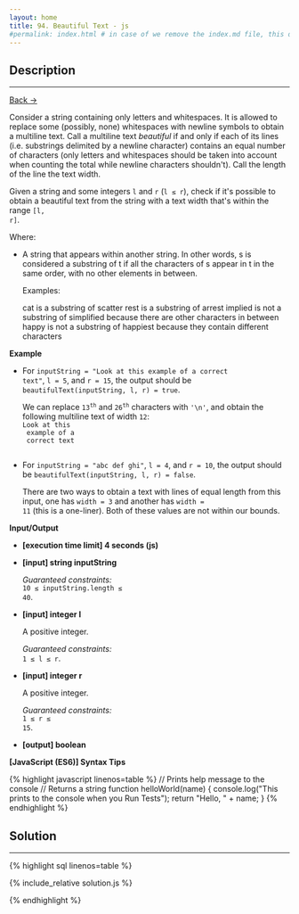 ```yaml
---
layout: home
title: 94. Beautiful Text - js
#permalink: index.html # in case of we remove the index.md file, this doc will be the index page
---
```


<div class="row">
<div class="columnStmt" markdown="1">

## Description

---

[Back -> ](../README.md)

Consider a string containing only letters and whitespaces. It is allowed to replace some (possibly, none) whitespaces with newline symbols to obtain a multiline text. Call a multiline text _beautiful_ if and only if each of its lines (i.e. substrings delimited by a newline character) contains an equal number of characters (only letters and whitespaces should be taken into account when counting the total while newline characters shouldn't). Call the length of the line the text width.

Given a string and some integers <code>l</code> and <code>r</code> (<code>l ≤ r</code>), check if it's possible to obtain a beautiful text from the string with a text width that's within the range <code>[l, r]</code>.

Where:

- A string that appears within another string. In other words, s is considered a substring of t if all the characters of s appear in t in the same order, with no other elements in between.

  Examples:

  cat is a substring of scatter
  rest is a substring of arrest
  implied is not a substring of simplified because there are other characters in between
  happy is not a substring of happiest because they contain different characters

**Example**

- For <code>inputString = "Look at this example of a correct text"</code>, <code>l = 5</code>, and <code>r = 15</code>, the output should be
  <code>beautifulText(inputString, l, r) = true</code>.

  We can replace <code>13<sup>th</sup></code> and <code>26<sup>th</sup></code> characters with <code>'\n'</code>, and obtain the following multiline text of width <code>12</code>:
  <code>
  Look at this<br>
  example of a<br>
  correct text<br>
  </code>

- For <code>inputString = "abc def ghi"</code>, <code>l = 4</code>, and <code>r = 10</code>, the output should be
  <code>beautifulText(inputString, l, r) = false</code>.

  There are two ways to obtain a text with lines of equal length from this input, one has <code>width = 3</code> and another has <code>width = 11</code> (this is a one-liner). Both of these values are not within our bounds.

**Input/Output**

- **[execution time limit] 4 seconds (js)**

- **[input] string inputString**

  _Guaranteed constraints:_<br>
  <code>10 ≤ inputString.length ≤ 40</code>.

- **[input] integer l**

  A positive integer.<br>

  _Guaranteed constraints:_<br>
  <code>1 ≤ l ≤ r</code>.

- **[input] integer r**

  A positive integer.<br>

  _Guaranteed constraints:_<br>
  <code>1 ≤ r ≤ 15</code>.

* **[output] boolean**

**[JavaScript (ES6)] Syntax Tips**

{% highlight javascript linenos=table %}
// Prints help message to the console
// Returns a string
function helloWorld(name) {
console.log("This prints to the console when you Run Tests");
return "Hello, " + name;
}
{% endhighlight %}

</div>
<div class="columnSol" markdown="1">

## Solution

---

{% highlight sql linenos=table %}

{% include_relative solution.js %}

{% endhighlight %}

</div>
</div>
